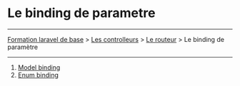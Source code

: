 # Le binding de parametre

---

[Formation laravel de base](../../README.md) > [Les controlleurs](../README.md) > [Le routeur](./README.md) > Le binding de paramètre

---

1. [Model binding](./model_binding.md)
2. [Enum binding](./enum_binding.md)